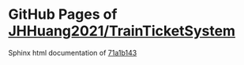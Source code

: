GitHub Pages of [JHHuang2021/TrainTicketSystem](https://github.com/JHHuang2021/TrainTicketSystem.git)
===
Sphinx html documentation of [71a1b143](https://github.com/JHHuang2021/TrainTicketSystem/tree/71a1b143a62eb65120b8c169e5dac3eac55a76f8)
